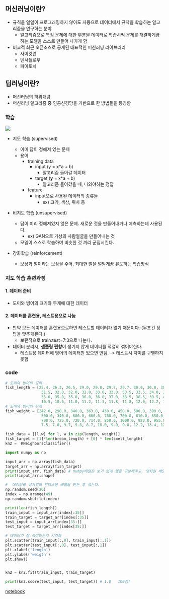 ## 머신러닝이란?
- 규칙을 일일이 프로그래밍하지 않아도 자동으로 데이터에서 규칙을 학습하는 알고리즘을 연구하는 분야
	- 알고리즘으로 특정 문제에 대한 부분을 데이터로 학습시켜 문제를 해결하게끔 하는	모델을 스스로 만들어 나가게 함
- 비교적 최근 오픈소스로 공개된 대표적인 머신러닝 라이브러리
	- 사이킷런
	- 텐서플로우
	- 파이토치

## 딥러닝이란?
- 머신러닝의 하위개념
- 머신러닝 알고리즘 중 인공신경망을 기반으로 한 방법들을 통칭함

### 학습
![](https://blog.kakaocdn.net/dn/bbH3VI/btqE0ySxzHu/JdcXZeK12XSEHAKDoomkOk/img.png)
- 지도 학습 (supervised)
	- 이미 답이 정해져 있는 문제
	- 용어
		- training data
			- input (y = **x***a + b)
				- 알고리즘 들어갈 데이터
			- target (**y** = x*a + b)
				- 알고리즘 들어갔을 때, 나와야하는 정답
		- feature
			- input으로 사용된 데이터의 종류들
				- ex) 크기, 색상, 위치 등

- 비지도 학습 (unsupervised)
	- 답이 미리 정해져있지 않은 문제. 새로운 것을 만들어내거나 예측하는데 사용된다.
		- ex) GAN으로 가상의 사람얼굴을 만들어내는 것
	- 모델이 스스로 학습하며 비슷한 것 끼리 군집시킨다.


- 강화학습 (reinforcement)
	- 보상과 벌이라는 보상을 주어, 최대한 벌을 덜받게끔 유도하는 학습방식

### 지도 학습 훈련과정

#### 1. 데이터 준비
- 도미와 빙어의 크기와 무게에 대한 데이터
#### 2. 데이터를 훈련용, 테스트용으로 나눔
- 만약 모든 데이터를 훈련용으로하면 테스트할 데이터가 없기 때문이다. (무조건 정답을 맞추게된다.)
	-	보편적으로 train:test=7:3으로 나눈다.
- 데이터 분리시, **샘플링 편향**이 생기지 않게 데이터를 적절히 섞어야한다.
	- 테스트용 데이터에 빙어의 데이터만 있으면 안됨. -> 테스트시 차이를 구별하지 못함

### code
```python
# 도미와 빙어의 길이
fish_length = [25.4, 26.3, 26.5, 29.0, 29.0, 29.7, 29.7, 30.0, 30.0, 30.7, 31.0, 31.0,
                31.5, 32.0, 32.0, 32.0, 33.0, 33.0, 33.5, 33.5, 34.0, 34.0, 34.5, 35.0,
                35.0, 35.0, 35.0, 36.0, 36.0, 37.0, 38.5, 38.5, 39.5, 41.0, 41.0, 9.8,
                10.5, 10.6, 11.0, 11.2, 11.3, 11.8, 11.8, 12.0, 12.2, 12.4, 13.0, 14.3, 15.0]
# 도미와 빙어의 무게
fish_weight = [242.0, 290.0, 340.0, 363.0, 430.0, 450.0, 500.0, 390.0, 450.0, 500.0, 475.0, 500.0,
                500.0, 340.0, 600.0, 600.0, 700.0, 700.0, 610.0, 650.0, 575.0, 685.0, 620.0, 680.0,
                700.0, 725.0, 720.0, 714.0, 850.0, 1000.0, 920.0, 955.0, 925.0, 975.0, 950.0, 6.7,
                7.5, 7.0, 9.7, 9.8, 8.7, 10.0, 9.9, 9.8, 12.2, 13.4, 12.2, 19.7, 19.9]

fish_data = [[l,w] for l, w in zip(length, weight)]
fish_target = [1]*len(bream_length) + [0] * len(smelt_length)
kn2 =  KNeighborsClassifier()

import numpy as np

input_arr = np.array(fish_data)
target_arr = np.array(fish_target)
print(input_arr, fish_data) # numpy배열은 보기 쉽게 행을 구분해주고, 몇차원 배열인지도 알려준다.
print(input_arr.shape)

#  데이터를 섞기위해 인덱스용 배열을 만든 후 섞는다.
np.random.seed(20)
index = np.arange(49)
np.random.shuffle(index)

print(len(fish_length))
train_input = input_arr[index[:35]]
train_target = target_arr[index[:35]]
test_input = input_arr[index[35:]]
test_target = target_arr[index[35:]]

# 데이터가 잘 섞여있는지 시각화
plt.scatter(train_input[:,0], train_input[:,1])
plt.scatter(test_input[:,0], test_input[:,1])
plt.xlabel('length')
plt.ylabel('weigth')
plt.show()


kn2 = kn2.fit(train_input, train_target)

print(kn2.score(test_input, test_target)) # 1.0   100점!
```



[notebook](https://colab.research.google.com/drive/1Q1d2LLUuvJxxiusdAAWv3XQFtHf8TIN6?hl=ko#scrollTo=9IQabbLFZ3cZ)